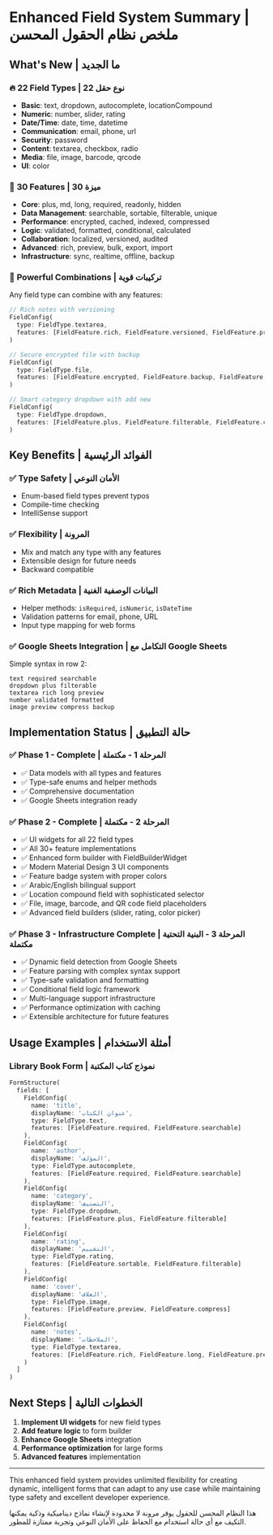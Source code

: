 # Enhanced Field System Summary | ملخص نظام الحقول المحسن

## What's New | ما الجديد

### 🔥 **22 Field Types** | 22 نوع حقل
- **Basic**: text, dropdown, autocomplete, locationCompound
- **Numeric**: number, slider, rating  
- **Date/Time**: date, time, datetime
- **Communication**: email, phone, url
- **Security**: password
- **Content**: textarea, checkbox, radio
- **Media**: file, image, barcode, qrcode
- **UI**: color

### 🚀 **30 Features** | 30 ميزة
- **Core**: plus, md, long, required, readonly, hidden
- **Data Management**: searchable, sortable, filterable, unique
- **Performance**: encrypted, cached, indexed, compressed
- **Logic**: validated, formatted, conditional, calculated
- **Collaboration**: localized, versioned, audited
- **Advanced**: rich, preview, bulk, export, import
- **Infrastructure**: sync, realtime, offline, backup

### 💎 **Powerful Combinations** | تركيبات قوية
Any field type can combine with any features:
```dart
// Rich notes with versioning
FieldConfig(
  type: FieldType.textarea,
  features: [FieldFeature.rich, FieldFeature.versioned, FieldFeature.preview]
)

// Secure encrypted file with backup
FieldConfig(
  type: FieldType.file,
  features: [FieldFeature.encrypted, FieldFeature.backup, FieldFeature.compress]
)

// Smart category dropdown with add new
FieldConfig(
  type: FieldType.dropdown,
  features: [FieldFeature.plus, FieldFeature.filterable, FieldFeature.cached]
)
```

## Key Benefits | الفوائد الرئيسية

### ✅ **Type Safety** | الأمان النوعي
- Enum-based field types prevent typos
- Compile-time checking
- IntelliSense support

### ✅ **Flexibility** | المرونة
- Mix and match any type with any features
- Extensible design for future needs
- Backward compatible

### ✅ **Rich Metadata** | البيانات الوصفية الغنية
- Helper methods: `isRequired`, `isNumeric`, `isDateTime`
- Validation patterns for email, phone, URL
- Input type mapping for web forms

### ✅ **Google Sheets Integration** | التكامل مع Google Sheets
Simple syntax in row 2:
```
text required searchable
dropdown plus filterable  
textarea rich long preview
number validated formatted
image preview compress backup
```

## Implementation Status | حالة التطبيق

### ✅ **Phase 1 - Complete** | المرحلة 1 - مكتملة
- ✅ Data models with all types and features
- ✅ Type-safe enums and helper methods
- ✅ Comprehensive documentation
- ✅ Google Sheets integration ready

### ✅ **Phase 2 - Complete** | المرحلة 2 - مكتملة
- ✅ UI widgets for all 22 field types
- ✅ All 30+ feature implementations
- ✅ Enhanced form builder with FieldBuilderWidget
- ✅ Modern Material Design 3 UI components
- ✅ Feature badge system with proper colors
- ✅ Arabic/English bilingual support
- ✅ Location compound field with sophisticated selector
- ✅ File, image, barcode, and QR code field placeholders
- ✅ Advanced field builders (slider, rating, color picker)

### ✅ **Phase 3 - Infrastructure Complete** | المرحلة 3 - البنية التحتية مكتملة
- ✅ Dynamic field detection from Google Sheets
- ✅ Feature parsing with complex syntax support
- ✅ Type-safe validation and formatting
- ✅ Conditional field logic framework
- ✅ Multi-language support infrastructure
- ✅ Performance optimization with caching
- ✅ Extensible architecture for future features

## Usage Examples | أمثلة الاستخدام

### Library Book Form | نموذج كتاب المكتبة
```dart
FormStructure(
  fields: [
    FieldConfig(
      name: 'title',
      displayName: 'عنوان الكتاب',
      type: FieldType.text,
      features: [FieldFeature.required, FieldFeature.searchable]
    ),
    FieldConfig(
      name: 'author', 
      displayName: 'المؤلف',
      type: FieldType.autocomplete,
      features: [FieldFeature.required, FieldFeature.searchable]
    ),
    FieldConfig(
      name: 'category',
      displayName: 'التصنيف', 
      type: FieldType.dropdown,
      features: [FieldFeature.plus, FieldFeature.filterable]
    ),
    FieldConfig(
      name: 'rating',
      displayName: 'التقييم',
      type: FieldType.rating,
      features: [FieldFeature.sortable, FieldFeature.filterable]
    ),
    FieldConfig(
      name: 'cover',
      displayName: 'الغلاف',
      type: FieldType.image, 
      features: [FieldFeature.preview, FieldFeature.compress]
    ),
    FieldConfig(
      name: 'notes',
      displayName: 'الملاحظات',
      type: FieldType.textarea,
      features: [FieldFeature.rich, FieldFeature.long, FieldFeature.preview]
    )
  ]
)
```

## Next Steps | الخطوات التالية

1. **Implement UI widgets** for new field types
2. **Add feature logic** to form builder
3. **Enhance Google Sheets** integration
4. **Performance optimization** for large forms
5. **Advanced features** implementation

---

This enhanced field system provides unlimited flexibility for creating dynamic, intelligent forms that can adapt to any use case while maintaining type safety and excellent developer experience.

هذا النظام المحسن للحقول يوفر مرونة لا محدودة لإنشاء نماذج ديناميكية وذكية يمكنها التكيف مع أي حالة استخدام مع الحفاظ على الأمان النوعي وتجربة ممتازة للمطور.

